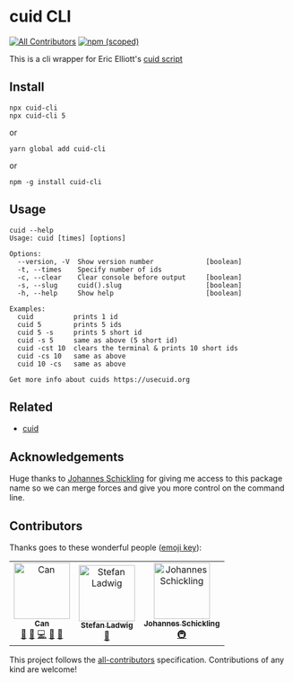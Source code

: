 # cuid CLI  
[![All Contributors](https://img.shields.io/badge/all_contributors-3-orange.svg?style=flat-square)](#contributors-)
[![npm (scoped)](https://img.shields.io/npm/v/cuid-cli.svg)](https://www.npmjs.com/package/cuid-cli)

This is a cli wrapper for Eric Elliott's [cuid script](https://github.com/ericelliott/cuid)

## Install

```
npx cuid-cli
npx cuid-cli 5
```
or
```
yarn global add cuid-cli
```
or
```
npm -g install cuid-cli
```

## Usage

````
cuid --help
Usage: cuid [times] [options]

Options:
  --version, -V  Show version number             [boolean]
  -t, --times    Specify number of ids
  -c, --clear    Clear console before output     [boolean]
  -s, --slug     cuid().slug                     [boolean]
  -h, --help     Show help                       [boolean]

Examples:
  cuid          prints 1 id
  cuid 5        prints 5 ids
  cuid 5 -s     prints 5 short id
  cuid -s 5     same as above (5 short id)
  cuid -cst 10  clears the terminal & prints 10 short ids
  cuid -cs 10   same as above
  cuid 10 -cs   same as above

Get more info about cuids https://usecuid.org
````

## Related
- [cuid](https://github.com/ericelliott/cuid)

## Acknowledgements
Huge thanks to [Johannes Schickling](https://twitter.com/schickling) for giving me access to this package name so we can merge forces and give you more control on the command line.

## Contributors

Thanks goes to these wonderful people ([emoji key](https://github.com/kentcdodds/all-contributors#emoji-key)):

<!-- ALL-CONTRIBUTORS-LIST:START - Do not remove or modify this section -->
<!-- prettier-ignore-start -->
<!-- markdownlint-disable -->
<table>
  <tr>
    <td align="center"><a href="https://www.GaiAma.org"><img src="https://avatars0.githubusercontent.com/u/5196971?v=4" width="100px;" alt="Can"/><br /><sub><b>Can</b></sub></a><br /><a href="#question-CanRau" title="Answering Questions">💬</a> <a href="https://github.com/GaiAma/cuid-cli/issues?q=author%3ACanRau" title="Bug reports">🐛</a> <a href="https://github.com/GaiAma/cuid-cli/commits?author=CanRau" title="Code">💻</a> <a href="https://github.com/GaiAma/cuid-cli/commits?author=CanRau" title="Documentation">📖</a> <a href="#review-CanRau" title="Reviewed Pull Requests">👀</a></td>
    <td align="center"><a href="https://github.com/sladwig"><img src="https://avatars3.githubusercontent.com/u/79246?v=4" width="100px;" alt="Stefan Ladwig"/><br /><sub><b>Stefan Ladwig</b></sub></a><br /><a href="https://github.com/GaiAma/cuid-cli/commits?author=sladwig" title="Documentation">📖</a></td>
    <td align="center"><a href="https://github.com/schickling"><img src="https://avatars2.githubusercontent.com/u/1567498?v=4" width="100px;" alt="Johannes Schickling"/><br /><sub><b>Johannes Schickling</b></sub></a><br /><a href="#infra-schickling" title="Infrastructure (Hosting, Build-Tools, etc)">🚇</a></td>
  </tr>
</table>

<!-- markdownlint-enable -->
<!-- prettier-ignore-end -->
<!-- ALL-CONTRIBUTORS-LIST:END -->
This project follows the [all-contributors](https://github.com/kentcdodds/all-contributors) specification. Contributions of any kind are welcome!

